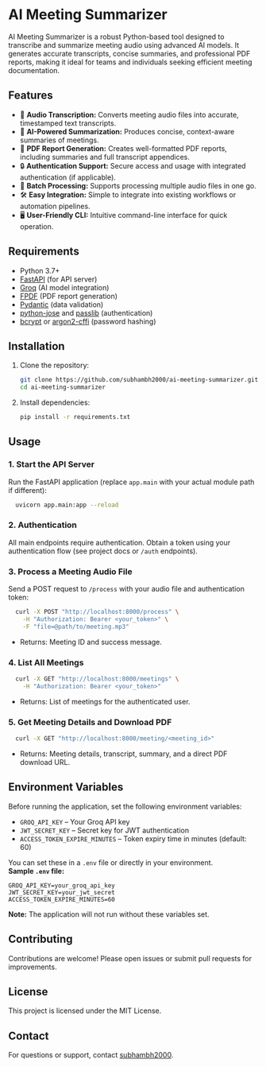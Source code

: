 # AI Meeting Summarizer

AI Meeting Summarizer is a robust Python-based tool designed to transcribe and summarize meeting audio using advanced AI
models. It generates accurate transcripts, concise summaries, and professional PDF reports, making it ideal for teams
and individuals seeking efficient meeting documentation.

## Features

- 🎤 **Audio Transcription:** Converts meeting audio files into accurate, timestamped text transcripts.
- 📝 **AI-Powered Summarization:** Produces concise, context-aware summaries of meetings.
- 📄 **PDF Report Generation:** Creates well-formatted PDF reports, including summaries and full transcript appendices.
- 🔒 **Authentication Support:** Secure access and usage with integrated authentication (if applicable).
- 📂 **Batch Processing:** Supports processing multiple audio files in one go.
- 🛠️ **Easy Integration:** Simple to integrate into existing workflows or automation pipelines.
- 🖥️ **User-Friendly CLI:** Intuitive command-line interface for quick operation.

## Requirements

- Python 3.7+
- [FastAPI](https://fastapi.tiangolo.com/) (for API server)
- [Groq](https://pypi.org/project/groq/) (AI model integration)
- [FPDF](https://pyfpdf.github.io/fpdf2/) (PDF report generation)
- [Pydantic](https://docs.pydantic.dev/) (data validation)
- [python-jose](https://python-jose.readthedocs.io/) and [passlib](https://passlib.readthedocs.io/) (authentication)
- [bcrypt](https://pypi.org/project/bcrypt/) or [argon2-cffi](https://pypi.org/project/argon2-cffi/) (password hashing)

## Installation

1. Clone the repository:
   ```sh
   git clone https://github.com/subhambh2000/ai-meeting-summarizer.git
   cd ai-meeting-summarizer
   ```
2. Install dependencies:
   ```sh
   pip install -r requirements.txt
   ```

## Usage

### 1. Start the API Server

Run the FastAPI application (replace `app.main` with your actual module path if different):

```sh
  uvicorn app.main:app --reload
```

### 2. Authentication

All main endpoints require authentication. Obtain a token using your authentication flow (see project docs or `/auth`
endpoints).

### 3. Process a Meeting Audio File

Send a POST request to `/process` with your audio file and authentication token:

```sh
  curl -X POST "http://localhost:8000/process" \
    -H "Authorization: Bearer <your_token>" \
    -F "file=@path/to/meeting.mp3"
```

- Returns: Meeting ID and success message.

### 4. List All Meetings

```sh
  curl -X GET "http://localhost:8000/meetings" \
    -H "Authorization: Bearer <your_token>"
```

- Returns: List of meetings for the authenticated user.

### 5. Get Meeting Details and Download PDF

```sh
  curl -X GET "http://localhost:8000/meeting/<meeting_id>"
```

- Returns: Meeting details, transcript, summary, and a direct PDF download URL.

## Environment Variables

Before running the application, set the following environment variables:

- `GROQ_API_KEY` – Your Groq API key
- `JWT_SECRET_KEY` – Secret key for JWT authentication
- `ACCESS_TOKEN_EXPIRE_MINUTES` – Token expiry time in minutes (default: 60)

You can set these in a `.env` file or directly in your environment.  
**Sample `.env` file:**

```env
GROQ_API_KEY=your_groq_api_key
JWT_SECRET_KEY=your_jwt_secret
ACCESS_TOKEN_EXPIRE_MINUTES=60
```

**Note:** The application will not run without these variables set.

## Contributing

Contributions are welcome! Please open issues or submit pull requests for improvements.

## License

This project is licensed under the MIT License.

## Contact

For questions or support, contact [subhambh2000](https://github.com/subhambh2000).
